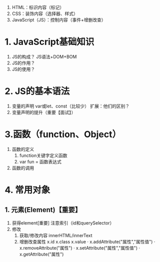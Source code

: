 1. HTML：标识内容（标记）
2. CSS：装饰内容（选择器、样式）
3. JavaScript（JS）：控制内容（事件+增删改查）
# 1. JavaScript基础知识
1. JS的构成？ JS语法+DOM+BOM
2. JS的作用？
3. JS的使用？

# 2. JS的基本语法
1. 变量的声明 var或let、const（比较少）  扩展：他们的区别？
2. 变量声明的提升（重要【面试】）

# 3.函数（function、Object）
1. 函数的定义
	1. function关键字定义函数
	2. var fun = 函数表达式
2. 函数的调用

# 4. 常用对象
## 1. 元素(Element)【重要】
1. 获得element[重要] 注意索引（id和querySelector）
2. 修改
	1. 获取/修改内容 innerHTML/innerText
	2. 增删改查属性 x.id x.class x.value
		· x.addAttribute("属性","属性值")
		· x.removeAttribute("属性")
		· x.setAttribute("属性","属性值")
		· x.getAttribute("属性")